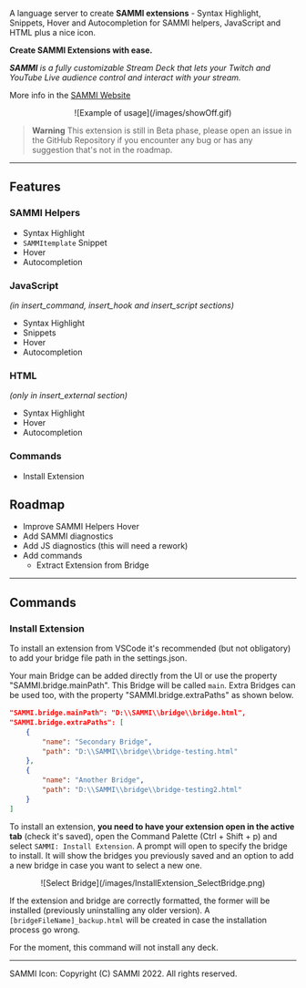A language server to create **SAMMI extensions** - Syntax Highlight, Snippets, Hover and Autocompletion for SAMMI helpers, JavaScript and HTML plus a nice icon.

**Create SAMMI Extensions with ease.**

_**SAMMI** is a fully customizable Stream Deck that lets your Twitch and YouTube Live audience control and interact with your stream._

More info in the [SAMMI Website](https://sammi.solutions/docs/)

<div style="text-align: center;">
![Example of usage](/images/showOff.gif)
</div>

> **Warning**
> This extension is still in Beta phase, please open an issue in the GitHub Repository if you encounter any bug or has any suggestion that's not in the roadmap.

---

## Features

### SAMMI Helpers

-   Syntax Highlight
-   `SAMMItemplate` Snippet
-   Hover
-   Autocompletion

### JavaScript

_(in insert_command, insert_hook and insert_script sections)_

-   Syntax Highlight
-   Snippets
-   Hover
-   Autocompletion

### HTML

_(only in insert_external section)_

-   Syntax Highlight
-   Hover
-   Autocompletion

### Commands

-   Install Extension

## Roadmap

-   Improve SAMMI Helpers Hover
-   Add SAMMI diagnostics
-   Add JS diagnostics (this will need a rework)
-   Add commands
    -   Extract Extension from Bridge

---

## Commands

### Install Extension

To install an extension from VSCode it's recommended (but not obligatory) to add your bridge file path in the settings.json.

Your main Bridge can be added directly from the UI or use the property "SAMMI.bridge.mainPath". This Bridge will be called `main`. Extra Bridges can be used too, with the property "SAMMI.bridge.extraPaths" as shown below.

```json
"SAMMI.bridge.mainPath": "D:\\SAMMI\\bridge\\bridge.html",
"SAMMI.bridge.extraPaths": [
	{
		"name": "Secondary Bridge",
		"path": "D:\\SAMMI\\bridge\\bridge-testing.html"
	},
	{
		"name": "Another Bridge",
		"path": "D:\\SAMMI\\bridge\\bridge-testing2.html"
	}
]
```

To install an extension, **you need to have your extension open in the active tab** (check it's saved), open the Command Palette (Ctrl + Shift + p) and select `SAMMI: Install Extension`. A prompt will open to specify the bridge to install. It will show the bridges you previously saved and an option to add a new bridge in case you want to select a new one.

<div style="text-align: center;">
![Select Bridge](/images/InstallExtension_SelectBridge.png)
</div>

If the extension and bridge are correctly formatted, the former will be installed (previously uninstalling any older version). A `[bridgeFileName]_backup.html` will be created in case the installation process go wrong.

For the moment, this command will not install any deck.

---

SAMMI Icon: Copyright (C) SAMMI 2022. All rights reserved.
